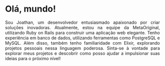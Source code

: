 <h1 align="left">Olá, mundo!</h1>

<div align="justify">
  <p>Sou Joathan, um desenvolvedor entusiasmado apaixonado por criar soluções inovadoras. Atualmente, estou na equipe da MetaOriginal, utilizando Ruby on Rails para construir uma aplicação web
    elegante. Tenho experiência em banco de dados, utilizando ferramentas como PostgreSQL e MySQL. Além disso, também tenho familiaridade com Elixir, explorando projetos pessoais nessa linguagem poderosa.
    Sinta-se à vontade para explorar meus projetos e descobrir como posso ajudar a impulsionar suas ideias para o próximo nível!</p>
</div>

